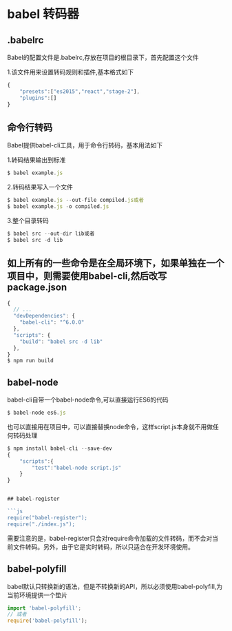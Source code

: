 # babel 转码器

## .babelrc 

Babel的配置文件是.babelrc,存放在项目的根目录下，首先配置这个文件

1.该文件用来设置转码规则和插件,基本格式如下

```js
{
	"presets":["es2015","react","stage-2"],
	"plugins":[]
}
```

## 命令行转码

Babel提供babel-cli工具，用于命令行转码，基本用法如下

1.转码结果输出到标准

```js
$ babel example.js
```

2.转码结果写入一个文件

```js
$ babel example.js --out-file compiled.js或者
$ babel example.js -o compiled.js
```

3.整个目录转码

```js
$ babel src --out-dir lib或者
$ babel src -d lib
```

## 如上所有的一些命令是在全局环境下，如果单独在一个项目中，则需要使用babel-cli,然后改写package.json

```js
{
  // ...
  "devDependencies": {
    "babel-cli": "^6.0.0"
  },
  "scripts": {
    "build": "babel src -d lib"
  },
}
$ npm run build
```

## babel-node

babel-cli自带一个babel-node命令,可以直接运行ES6的代码

```js
$ babel-node es6.js
```

也可以直接用在项目中，可以直接替换node命令，这样script.js本身就不用做任何转码处理

```js
$ npm install babel-cli --save-dev
{
	"scripts":{
		"test":"babel-node script.js"
	}
}


## babel-register

```js
require("babel-register");
require("./index.js");
```

需要注意的是，babel-register只会对require命令加载的文件转码，而不会对当前文件转码。另外，由于它是实时转码，所以只适合在开发环境使用。


## babel-polyfill

babel默认只转换新的语法，但是不转换新的API，所以必须使用babel-polyfill,为当前环境提供一个垫片

```js
import 'babel-polyfill';
// 或者
require('babel-polyfill');
```
























